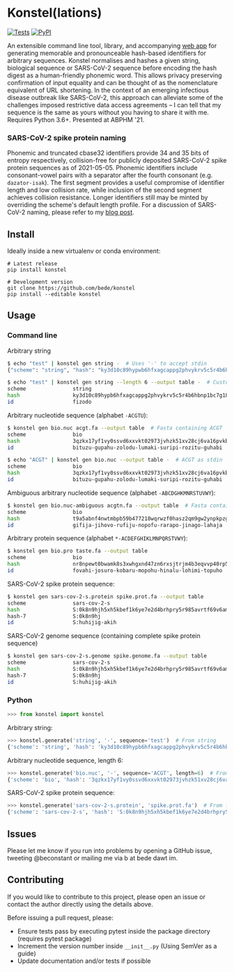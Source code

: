 # Konstel(lations)

[![Tests](https://img.shields.io/github/actions/workflow/status/bede/konstel/test.yml?branch=master)](https://github.com/bede/konstel/actions)
[![PyPI](https://img.shields.io/pypi/v/konstel.svg?color=brightgreen)](https://pypi.org/project/konstel)

An extensible command line tool, library, and accompanying [web app](https://konstel.ew.r.appspot.com) for generating memorable and pronounceable hash-based identifiers for arbitrary sequences. Konstel normalises and hashes a given string, biological sequence or SARS-CoV-2 sequence before encoding the hash digest as a human-friendly phonemic word. This allows privacy preserving confirmation of input equality and can be thought of as the nomenclature equivalent of URL shortening. In the context of an emerging infectious disease outbreak like SARS-CoV-2, this approach can alleviate some of the challenges imposed restrictive data access agreements – I can tell that my sequence is the same as yours without you having to share it with me. Requires Python 3.6+. Presented at ABPHM '21.

### SARS-CoV-2 spike protein naming

Phonemic and truncated cbase32 identifiers provide 34 and 35 bits of entropy respectively, collision-free for publicly deposited SARS-CoV-2 spike protein sequences as of 2021-05-05. Phonemic identifiers include consonant-vowel pairs with a separator after the fourth consonant (e.g. `dazator-isak`). The first segment provides a useful compromise of identifier length and low collision rate, while inclusion of the second segment achieves collision resistance. Longer identifiers still may be minted by overriding the scheme's default length profile. For a discussion of SARS-CoV-2 naming, please refer to my [blog post](https://log.bede.im/2021/01/19/covid-hashes).

## Install

Ideally inside a new virtualenv or conda environment:

```shell
# Latest release
pip install konstel

# Development version
git clone https://github.com/bede/konstel
pip install --editable konstel
```


## Usage

### Command line

Arbitrary string

```bash
$ echo "test" | konstel gen string -  # Uses '-' to accept stdin
{"scheme": "string", "hash": "ky3d10c89hypwb6hfxagcappg2phvykrv5c5r4b6hbnp1bc7g1840", "id": "fizodo-tafado-fahudu-tinino-mozupo-pagaji-kotabi"}

$ echo "test" | konstel gen string --length 6 --output table -  # Custom length, tabular output
scheme               string
hash                 ky3d10c89hypb6hfxagcappg2phvykrv5c5r4b6hbnp1bc7g1840
id                   fizodo
```

Arbitrary nucleotide sequence (alphabet `-ACGTU`):

```bash
$ konstel gen bio.nuc acgt.fa --output table  # Fasta containing ACGT
scheme               bio
hash                 3qzkx17yf1vy0ssvd6xxvkt02973jvhzk51xv28cj6va16pvkbr0
id                   bituzu-gupahu-zolodu-lumaki-suripi-rozitu-guhabi

$ echo "ACGT" | konstel gen bio.nuc --output table -  # ACGT as stdin
scheme               bio
hash                 3qzkx17yf1vy0ssvd6xxvkt02973jvhzk51xv28cj6va16pvkbr0
id                   bituzu-gupahu-zolodu-lumaki-suripi-rozitu-guhabi
```
Ambiguous arbitrary nucleotide sequence (alphabet `-ABCDGHKMNRSTUVWY`):
```bash
$ konstel gen bio.nuc-ambiguous acgtn.fa --output table  # Fasta containing ACGTN
scheme               bio
hash                 t9a5abnf4nwtmbpb59b477218wqrwzf0hasz2qm9gw2ynpkpzgpg
id                   gifija-jihovo-rufiju-nopofu-rarapo-jinago-lahaja
```

Arbitrary protein sequence (alphabet `*-ACDEFGHIKLMNPQRSTVWY`):

```bash
$ konstel gen bio.pro taste.fa --output table
scheme               bio
hash                 nr8npewt0bwamk8s3xwhgxnd47zn6rxsjtrjm4b3eqvvp40rp5g0
id                   fovahi-josuro-kobaru-mopohu-hinalu-lohimi-topuho
```

SARS-CoV-2 spike protein sequence:

```bash
$ konstel gen sars-cov-2-s.protein spike.prot.fa --output table
scheme               sars-cov-2-s
hash                 S:0k8n9hjh5xh5kbef1k6ye7e2d4brhpry5r985avrtf69v6amrbc0
hash-7               S:0k8n9hj
id                   S:huhijig-akih
```

SARS-CoV-2 genome sequence (containing complete spike protein sequence)

```bash
$ konstel gen sars-cov-2-s.genome spike.genome.fa --output table
scheme               sars-cov-2-s
hash                 S:0k8n9hjh5xh5kbef1k6ye7e2d4brhpry5r985avrtf69v6amrbc0
hash-7               S:0k8n9hj
id                   S:huhijig-akih
```

### Python

```python
>>> from konstel import konstel
```

Arbitrary string:

```python
>>> konstel.generate('string', '-', sequence='test')  # From string
{'scheme': 'string', 'hash': 'ky3d10c89hypb6hfxagcappg2phvykrv5c5r4b6hbnp1bc7g1840', 'id': 'fizodo-tafado-fahudu-tinino-mozupo-pagaji-kotabi'}
```

Arbitrary nucleotide sequence, length 6:

```python
>>> konstel.generate('bio.nuc', '-', sequence='ACGT', length=6)  # From string
{'scheme': 'bio', 'hash': '3qzkx17yf1vy0ssvd6xxvkt02973jvhzk51xv28cj6va16pvkbr0', 'id': 'bituzu'}
```

SARS-CoV-2 spike protein sequence:

```python
>>> konstel.generate('sars-cov-2-s.protein', 'spike.prot.fa')  # From fasta file
{'scheme': 'sars-cov-2-s', 'hash': 'S:0k8n9hjh5xh5kbef1k6ye7e2d4brhpry5r985avrtf69v6amrbc0', 'hash-7': 'S:0k8n9hj', 'id': 'S:huhijig-akih'}
```

## Issues

Please let me know if you run into problems by opening a GitHub issue, tweeting @beconstant or mailing me via b at bede dawt im.

## Contributing

If you would like to contribute to this project, please open an issue or contact the author directly using the details above.

Before issuing a pull request, please:

- Ensure tests pass by executing pytest inside the package directory (requires pytest package)
- Increment the version number inside `__init__.py` (Using SemVer as a guide)
- Update documentation and/or tests if possible
